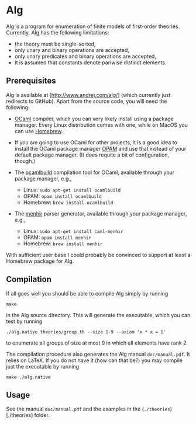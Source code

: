 # Alg


Alg is a program for enumeration of finite models of first-order theories. Currently, Alg has the following limitations:

* the theory must be single-sorted,
* only unary and binary operations are accepted,
* only unary predicates and binary operations are accepted,
* it is assumed that constants denote pariwise distinct elements.

## Prerequisites

Alg is available at [http://www.andrej.com/alg/] (which currently just redirects to GitHub). Apart from the source code, you will need the following:

* [OCaml](https://ocaml.org) compiler, which you can very likely install using a package manager. Every Linux distribution comes with one, while on MacOS you can use [Homebrew](https://brew.sh).

* If you are going to use OCaml for other projects, it is a good idea to install the OCaml package manager [OPAM](https://opam.ocaml.org) and use that instead of your default package manager. (It does requite a bit of configuration, though.)

* The [ocamlbuild](https://ocaml.org/learn/tutorials/ocamlbuild/) compilation tool for OCaml, available through your package manager, e.g.,

    * Linux: `sudo apt-get install ocamlbuild`
    * OPAM: `opam install ocamlbuild`
    * Homebrew: `brew install ocamlbuild`


* The [menhir](http://gallium.inria.fr/~fpottier/menhir/) parser generator, available through your package manager, e.g.,

    * Linux: `sudo apt-get install caml-menhir`
    * OPAM: `opam install menhir`
    * Homebrew: `brew install menhir`

With sufficient user base I could probably be convinced to support at least a Homebrew package for Alg.

## Compilation

If all goes well you should be able to compile Alg simply by running

    make

in the Alg source directory. This will generate the executable, which you can test by running

    ./alg.native theories/group.th --size 1-9 --axiom 'x * x = 1'

to enumerate all groups of size at most 9 in which all elements have rank 2.

The compilation procedure also generates the Alg manual `doc/manual.pdf`. It relies on LaTeX. If you do not have it (how can that be?) you may compile just the executable by running

    make ./alg.native

## Usage

See the manual `doc/manual.pdf` and the examples in the (`./theories`)[./theories] folder.
